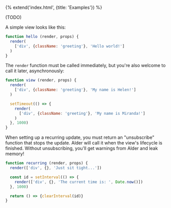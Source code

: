 {% extend('index.html', {title: 'Examples'}) %}

(TODO)

A simple view looks like this:

```javascript
function hello (render, props) {
  render(
    ['div', {className: 'greeting'}, 'Hello world!']
  )
}
```

The `render` function must be called immediately, but you're also welcome to
call it later, asynchronously:

```javascript
function view (render, props) {
  render(
    ['div', {className: 'greeting'}, 'My name is Helen!']
  )

  setTimeout(() => {
    render(
      ['div', {className: 'greeting'}, 'My name is Miranda!']
    )
  }, 1000)
}
```

When setting up a recurring update, you must return an "unsubscribe" function
that stops the update. Alder will call it when the view's lifecycle is finished.
Without unsubscribing, you'll get warnings from Alder and leak memory!

```javascript
function recurring (render, props) {
  render(['div', {}, 'Just sit tight...'])

  const id = setInterval(() => {
    render(['div', {}, 'The current time is: ', Date.now()])
  }, 1000)

  return () => {clearInterval(id)}
}
```
